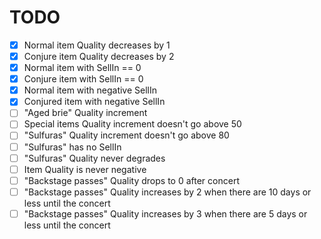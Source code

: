 # TODO
- [x] Normal item Quality decreases by 1
- [x] Conjure item Quality decreases by 2
- [x] Normal item with SellIn == 0
- [x] Conjure item with SellIn == 0
- [x] Normal item with negative SellIn
- [x] Conjured item with negative SellIn
- [ ] "Aged brie" Quality increment 
- [ ] Special items Quality increment doesn't go above 50
- [ ] "Sulfuras" Quality increment doesn't go above 80
- [ ] "Sulfuras" has no SellIn
- [ ] "Sulfuras" Quality never degrades
- [ ] Item Quality is never negative
- [ ] "Backstage passes" Quality drops to 0 after concert
- [ ] "Backstage passes" Quality increases by 2 when there are 10 days or less until the concert
- [ ] "Backstage passes" Quality increases by 3 when there are 5 days or less until the concert
